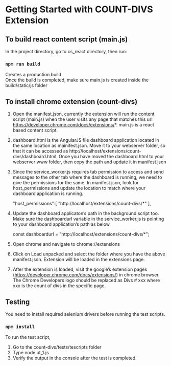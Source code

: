 # Getting Started with COUNT-DIVS Extension

## To build react content script (main.js)

In the project directory, go to cs_react directory, then run:

### `npm run build`

Creates a production build\
Once the build is completed, make sure main.js is created inside the build/static/js folder

## To install chrome extension (count-divs)

1. Open the manifest.json, currently the extension will run the content script (main.js) when the user visits any page  that matches this url https://developer.chrome.com/docs/extensions/*. main.js is a react based content script.
 
2. dashboard.html is the AngularJS file dashboard application located in the same location as mainifest.json. Move it to your webserver folder, so that it can be accessed as http://localhost/extensions/count-divs/dashboard.html. Once you have moved the dashboard.html to your webserver www folder, then copy the path and update it in manifest.json

3. Since the service_worker.js requires tab permission to access and send messages to the other tab where the dashboard is running, we need to give the permissions for the same. In manifest.json, look for host_permissions and update the location to match where your dashboard application is running.

    "host_permissions":[
        "http://localhost/extensions/count-divs/*"
    ],

4. Update the dashboard applicaton’s path in the background script too. Make sure the dashboardurl variable in the service_worker.js is pointing to your dashboard application’s path as below.

    const dashboardurl = "http://localhost/extensions/count-divs/*";

5. Open chrome and navigate to chrome://extensions

6. Click on Load unpacked and select the folder where you have the above manifest.json. Extension will be loaded in the extensions page.

7. After the extension is loaded, visit the google’s extension pages (https://developer.chrome.com/docs/extensions/) in chrome browser. The Chrome Developers logo should be replaced as Divs # xxx where xxx is the count of divs in the specific page.

## Testing

You need to install required selenium drivers before running the test scripts.

### `npm install`

To run the test script, 
1. Go to the count-divs/tests/tescripts folder
2. Type node ut_1.js
3. Verify the output in the console after the test is completed.